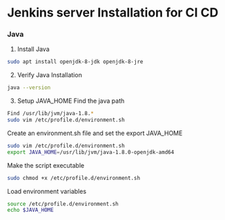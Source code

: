 # Jenkins server Installation for CI CD 
### Java
1. Install Java
```sh
sudo apt install openjdk-8-jdk openjdk-8-jre 
```

2. Verify Java Installation
```sh 
java --version 
```

3. Setup JAVA_HOME 
Find the java path
```sh
Find /usr/lib/jvm/java-1.8.*
sudo vim /etc/profile.d/environment.sh
```
Create an environment.sh file and set the export JAVA_HOME
```sh
sudo vim /etc/profile.d/environment.sh
export JAVA_HOME=/usr/lib/jvm/java-1.8.0-openjdk-amd64
```
Make the script executable
```sh
sudo chmod +x /etc/profile.d/environment.sh
```  
Load environment variables
```sh
source /etc/profile.d/environment.sh
echo $JAVA_HOME
```

